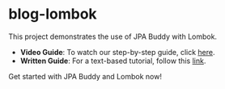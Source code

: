 # blog-lombok
This project demonstrates the use of JPA Buddy with Lombok.

* **Video Guide**: To watch our step-by-step guide, click <a href="https://www.youtube.com/watch?v=JDxQcLnAdJI">here</a>.
* **Written Guide**: For a text-based tutorial, follow this <a href="https://jpa-buddy.com/guides/best-practices-and-common-pitfalls-of-using-lombok-with-jpa">link</a>.

Get started with JPA Buddy and Lombok now!